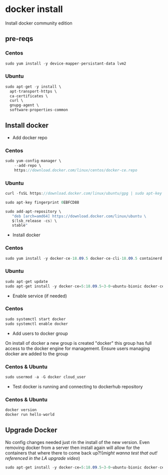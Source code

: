 # docker install

Install docker community edition

## pre-reqs

### Centos

``` c#
sudo yum install -y device-mapper-persistant-data lvm2
```

### Ubuntu

``` c#
sudo apt-get -y install \
  apt-transport-https \
  ca-certificates \
  curl \
  gnupg-agent \
  software-properties-common
```

## Install docker

- Add docker repo

### Centos

``` c#
sudo yum-config-manager \
    --add-repo \
    https://download.docker.com/linux/centos/docker-ce.repo
```

### Ubuntu

``` c#
curl -fsSL https://download.docker.com/linux/ubuntu/gpg | sudo apt-key add -

sudo apt-key fingerprint 0EBFCD88

sudo add-apt-repository \
   "deb [arch=amd64] https://download.docker.com/linux/ubuntu \
   $(lsb_release -cs) \
   stable"
```

- Install docker

### Centos

``` c#
sudo yum install -y docker-ce-18.09.5 docker-ce-cli-18.09.5 containerd.io
```

### Ubuntu

``` c#
sudo apt-get update
sudo apt-get install -y docker-ce=5:18.09.5~3-0~ubuntu-bionic docker-ce-cli=5:18.09.5~3-0~ubuntu-bionic containerd.io
```

- Enable service (if needed)

### Centos

``` c#
sudo systemctl start docker
sudo systemctl enable docker
```

- Add users to docker group

On install of docker a new group is created "docker" this group has full access to the docker engine for management. Ensure users managing docker are added  to the group

### Centos & Ubuntu

``` c#
sudo usermod -a -G docker cloud_user
```

- Test docker is running and connecting to dockerhub repository

### Centos & Ubuntu

``` c#
docker version
docker run hello-world
```

## Upgrade Docker

No config changes needed just rin the install of the new version. Even removing docker from a server then install again will allow for the containers that where there to come back up?!(*might wanna test that out! referenced in the LA upgrade video*)

``` c#
sudo apt-get install -y docker-ce=5:18.09.5~3-0~ubuntu-bionic docker-ce-cli=5:18.09.5~3-0~ubuntu-bionic
```
